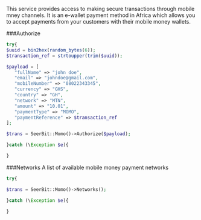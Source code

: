 This service provides access to making secure transactions through mobile mney channels.
It is an e-wallet payment method in Africa which allows you to accept payments from your customers with their mobile money wallets.

###Authorize
>
```php
try{
$uuid = bin2hex(random_bytes(6));
$transaction_ref = strtoupper(trim($uuid));

$payload = [
   "fullName" => "john doe", 
   "email" => "johndoe@gmail.com", 
   "mobileNumber" => "08022343345", 
   "currency" => "GHS", 
   "country" => "GH", 
   "network" => "MTN", 
   "amount" => "10.01", 
   "paymentType" => "MOMO",
   "paymentReference" => $transaction_ref 
]; 

$trans = SeerBit::Momo()->Authorize($payload);

}catch (\Exception $e){

}

```
>


###Networks
A list of available mobile money payment networks
>
```php
try{

$trans = SeerBit::Momo()->Networks();

}catch (\Exception $e){

}

```
>